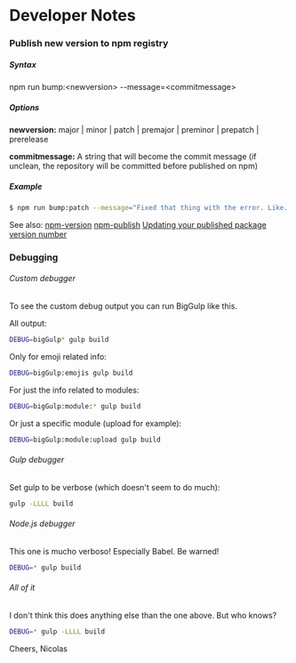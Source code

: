 # Developer Notes

### Publish new version to npm registry

##### Syntax

npm run bump:\<newversion> --message=\<commitmessage>

##### Options

**newversion:**
major | minor | patch | premajor | preminor | prepatch | prerelease

**commitmessage:**
A string that will become the commit message (if unclean, the repository will be committed before published on npm)

##### Example

```bash
$ npm run bump:patch --message="Fixed that thing with the error. Like... you know. That error."
```

See also:
[npm-version](https://docs.npmjs.com/cli/version)
[npm-publish](https://docs.npmjs.com/cli/publish)
[Updating your published package version number](https://docs.npmjs.com/updating-your-published-package-version-number)

### Debugging

###### Custom debugger

To see the custom debug output you can run BigGulp like this.

All output:

```bash
DEBUG=bigGulp* gulp build
```

Only for emoji related info:

```bash
DEBUG=bigGulp:emojis gulp build
```

For just the info related to modules:

```bash
DEBUG=bigGulp:module:* gulp build
```

Or just a specific module (upload for example):

```bash
DEBUG=bigGulp:module:upload gulp build
```

###### Gulp debugger

Set gulp to be verbose (which doesn't seem to do much):

```bash
gulp -LLLL build
```

###### Node.js debugger

This one is mucho verboso! Especially Babel. Be warned!

```bash
DEBUG=* gulp build
```

###### All of it

I don't think this does anything else than the one above. But who knows?

```bash
DEBUG=* gulp -LLLL build
```

Cheers,
Nicolas
